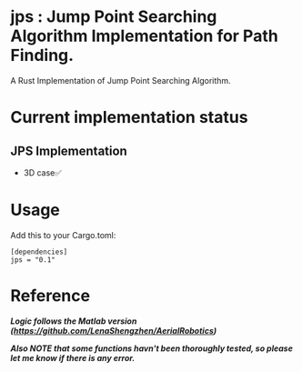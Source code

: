 # jps : Jump Point Searching Algorithm Implementation for Path Finding.
A Rust Implementation of Jump Point Searching Algorithm.

# Current implementation status

## JPS Implementation
* 3D case✅ 

# Usage
Add this to your Cargo.toml:
```
[dependencies]
jps = "0.1"
```

# Reference

***Logic follows the Matlab version (https://github.com/LenaShengzhen/AerialRobotics)***

***Also NOTE that some functions havn't been thoroughly tested, so please let me know if there is any error.***



